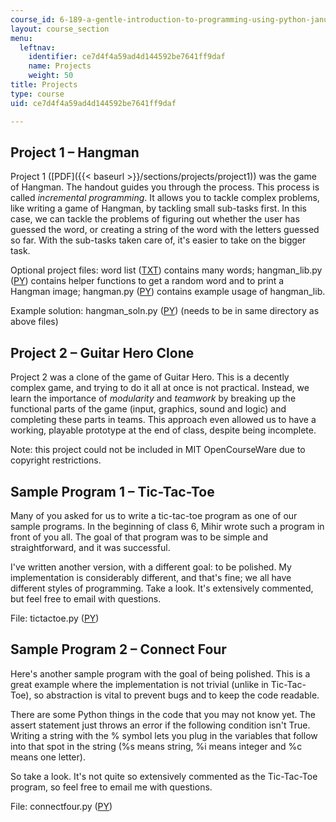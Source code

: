 ```yaml
---
course_id: 6-189-a-gentle-introduction-to-programming-using-python-january-iap-2008
layout: course_section
menu:
  leftnav:
    identifier: ce7d4f4a59ad4d144592be7641ff9daf
    name: Projects
    weight: 50
title: Projects
type: course
uid: ce7d4f4a59ad4d144592be7641ff9daf

---
```


Project 1 – Hangman
-------------------

Project 1 ([PDF]({{< baseurl >}}/sections/projects/project1)) was the game of Hangman. The handout guides you through the process. This process is called _incremental programming_. It allows you to tackle complex problems, like writing a game of Hangman, by tackling small sub-tasks first. In this case, we can tackle the problems of figuring out whether the user has guessed the word, or creating a string of the word with the letters guessed so far. With the sub-tasks taken care of, it's easier to take on the bigger task.

Optional project files: word list ([TXT](/courses/electrical-engineering-and-computer-science/6-189-a-gentle-introduction-to-programming-using-python-january-iap-2008/projects/word_list.txt)) contains many words; hangman\_lib.py ([PY](/courses/electrical-engineering-and-computer-science/6-189-a-gentle-introduction-to-programming-using-python-january-iap-2008/projects/hangman_lib.py)) contains helper functions to get a random word and to print a Hangman image; hangman.py ([PY](/courses/electrical-engineering-and-computer-science/6-189-a-gentle-introduction-to-programming-using-python-january-iap-2008/projects/hangman.py)) contains example usage of hangman\_lib.

Example solution: hangman\_soln.py ([PY](/courses/electrical-engineering-and-computer-science/6-189-a-gentle-introduction-to-programming-using-python-january-iap-2008/projects/hangman_soln.py)) (needs to be in same directory as above files)

Project 2 – Guitar Hero Clone
-----------------------------

Project 2 was a clone of the game of Guitar Hero. This is a decently complex game, and trying to do it all at once is not practical. Instead, we learn the importance of _modularity_ and _teamwork_ by breaking up the functional parts of the game (input, graphics, sound and logic) and completing these parts in teams. This approach even allowed us to have a working, playable prototype at the end of class, despite being incomplete.

Note: this project could not be included in MIT OpenCourseWare due to copyright restrictions.

Sample Program 1 – Tic-Tac-Toe
------------------------------

Many of you asked for us to write a tic-tac-toe program as one of our sample programs. In the beginning of class 6, Mihir wrote such a program in front of you all. The goal of that program was to be simple and straightforward, and it was successful.

I've written another version, with a different goal: to be polished. My implementation is considerably different, and that's fine; we all have different styles of programming. Take a look. It's extensively commented, but feel free to email with questions.

File: tictactoe.py ([PY](/courses/electrical-engineering-and-computer-science/6-189-a-gentle-introduction-to-programming-using-python-january-iap-2008/projects/tictactoe.py))

Sample Program 2 – Connect Four
-------------------------------

Here's another sample program with the goal of being polished. This is a great example where the implementation is not trivial (unlike in Tic-Tac-Toe), so abstraction is vital to prevent bugs and to keep the code readable.

There are some Python things in the code that you may not know yet. The assert statement just throws an error if the following condition isn't True. Writing a string with the % symbol lets you plug in the variables that follow into that spot in the string (%s means string, %i means integer and %c means one letter).

So take a look. It's not quite so extensively commented as the Tic-Tac-Toe program, so feel free to email me with questions.

File: connectfour.py ([PY](/courses/electrical-engineering-and-computer-science/6-189-a-gentle-introduction-to-programming-using-python-january-iap-2008/projects/connectfour.py))